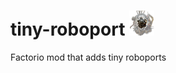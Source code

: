 # tiny-roboport <img src="https://raw.githubusercontent.com/Sunlis/tiny-roboport/master/graphics/technology/tiny-roboport.png" width="40" height="40"></img>
Factorio mod that adds tiny roboports
